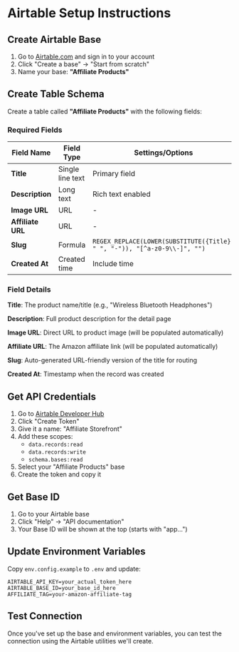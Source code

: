# Airtable Setup Instructions

## Create Airtable Base

1. Go to [Airtable.com](https://airtable.com) and sign in to your account
2. Click "Create a base" → "Start from scratch"
3. Name your base: **"Affiliate Products"**

## Create Table Schema

Create a table called **"Affiliate Products"** with the following fields:

### Required Fields

| Field Name    | Field Type       | Settings/Options |
|---------------|------------------|------------------|
| **Title**     | Single line text | Primary field    |
| **Description** | Long text      | Rich text enabled |
| **Image URL** | URL             | -                |
| **Affiliate URL** | URL          | -                |
| **Slug**      | Formula         | `REGEX_REPLACE(LOWER(SUBSTITUTE({Title}, " ", "-")), "[^a-z0-9\\-]", "")` |
| **Created At** | Created time    | Include time     |

### Field Details

**Title**: The product name/title (e.g., "Wireless Bluetooth Headphones")

**Description**: Full product description for the detail page

**Image URL**: Direct URL to product image (will be populated automatically)

**Affiliate URL**: The Amazon affiliate link (will be populated automatically)

**Slug**: Auto-generated URL-friendly version of the title for routing

**Created At**: Timestamp when the record was created

## Get API Credentials

1. Go to [Airtable Developer Hub](https://airtable.com/developers)
2. Click "Create Token" 
3. Give it a name: "Affiliate Storefront"
4. Add these scopes:
   - `data.records:read`
   - `data.records:write`
   - `schema.bases:read`
5. Select your "Affiliate Products" base
6. Create the token and copy it

## Get Base ID

1. Go to your Airtable base
2. Click "Help" → "API documentation"
3. Your Base ID will be shown at the top (starts with "app...")

## Update Environment Variables

Copy `env.config.example` to `.env` and update:

```
AIRTABLE_API_KEY=your_actual_token_here
AIRTABLE_BASE_ID=your_base_id_here
AFFILIATE_TAG=your-amazon-affiliate-tag
```

## Test Connection

Once you've set up the base and environment variables, you can test the connection using the Airtable utilities we'll create. 